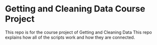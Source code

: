 Getting and Cleaning Data Course Project
===========
This repo is for the course project of Getting and Cleaning Data
This repo explains how all of the scripts work and how they are connected.  

